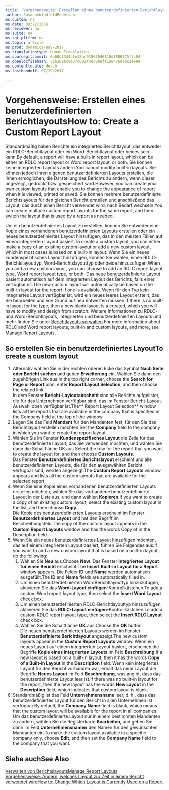 ```yaml
---
title: 'Vorgehensweise: Erstellen eines benutzerdefinierten Berichtlayouts'
author: SusanneWindfeldPedersen
ms.custom: na
ms.date: 09/22/2016
ms.reviewer: na
ms.suite: na
ms.tgt_pltfrm: na
ms.topic: article
ms.prod: dynamics-nav-2017
ms.translationtype: Human Translation
ms.sourcegitcommit: 6b60b1344a1e18ad91863046110df880f75f7c04
ms.openlocfilehash: 31b289bc8a37c602fce388eff1a8476da8c2e99e
ms.contentlocale: de-ch
ms.lasthandoff: 07/19/2017

---
```


# <a name="how-to-create-a-custom-report-layout"></a><span data-ttu-id="8366f-102">Vorgehensweise: Erstellen eines benutzerdefinierten Berichtlayouts</span><span class="sxs-lookup"><span data-stu-id="8366f-102">How to: Create a Custom Report Layout</span></span>
<span data-ttu-id="8366f-103">Standardmäßig haben Berichte ein integriertes Berichtlayout, das entweder ein RDLC-Berichtlayout oder ein Word-Berichtlayout oder beides sein kann.</span><span class="sxs-lookup"><span data-stu-id="8366f-103">By default, a report will have a built-in report layout, which can be either an RDLC report layout or Word report layout, or both.</span></span> <span data-ttu-id="8366f-104">Sie können keine integrierten Layouts ändern.</span><span class="sxs-lookup"><span data-stu-id="8366f-104">You cannot modify built-in layouts.</span></span> <span data-ttu-id="8366f-105">Sie können jedoch Ihren eigenen benutzerdefinierten Layouts erstellen, die Ihnen ermöglichen, die Darstellung des Berichts zu ändern, wenn dieser angezeigt, gedruckt bzw. gespeichert wird.</span><span class="sxs-lookup"><span data-stu-id="8366f-105">However, you can create your own custom layouts that enable you to change the appearance of report when it is viewed, printed or saved.</span></span> <span data-ttu-id="8366f-106">Sie können mehrere benutzerdefinierte Berichtslayouts für den gleichen Bericht erstellen und anschließend das Layout, das durch einen Bericht verwendet wird, nach Bedarf wechseln.</span><span class="sxs-lookup"><span data-stu-id="8366f-106">You can create multiple custom report layouts for the same report, and then switch the layout that is used by a report as needed.</span></span>

<span data-ttu-id="8366f-107">Um ein benutzerdefiniertes Layout zu erstellen, können Sie entweder eine Kopie eines vorhandenen benutzerdefinierten Layouts erstellen oder ein neues benutzerdefiniertes Layout hinzufügen, das in den meisten Fällen auf einem integrierten Layout basiert.</span><span class="sxs-lookup"><span data-stu-id="8366f-107">To create a custom layout, you can either make a copy of an existing custom layout or add a new custom layout, which in most cases is based on a built-in layout.</span></span> <span data-ttu-id="8366f-108">Wenn Sie ein neues kundenspezifisches Layout hinzufügen, können Sie wählen, einen RDLC-Berichtslayouttyp, Word-Berichtslayouttyp oder beide hinzuzufügen.</span><span class="sxs-lookup"><span data-stu-id="8366f-108">When you add a new custom layout, you can choose to add an RDLC report layout type, Word report layout type, or both.</span></span> <span data-ttu-id="8366f-109">Das neue benutzerdefinierte Layout basiert automatisch auf dem integrierten Layout des Berichts, falls einer verfügbar ist.</span><span class="sxs-lookup"><span data-stu-id="8366f-109">The new custom layout will automatically be based on the built-in layout for the report if one is available.</span></span> <span data-ttu-id="8366f-110">Wenn für den Typ kein integriertes Layout verfügbar ist, wird ein neues leeres Layout erstellt, das Sie bearbeiten und von Grund auf neu entwerfen müssen.</span><span class="sxs-lookup"><span data-stu-id="8366f-110">If there is no built-in layout for the type, then a new blank layout is a created, which you will have to modify and design from scratch.</span></span> <span data-ttu-id="8366f-111">Weitere Informationen zu RDLC- und Word-Berichtlayouts, integrierten und benutzerdefinierten Layouts und mehr finden Sie unter [Berichtlayouts verwalten](ui-manage-report-layouts.md).</span><span class="sxs-lookup"><span data-stu-id="8366f-111">For more information about RDLC and Word report layouts, built-in and custom layouts, and more, see [Manage Report Layouts](ui-manage-report-layouts.md).</span></span>  

## <a name="to-create-a-custom-layout"></a><span data-ttu-id="8366f-112">So erstellen Sie ein benutzerdefiniertes Layout</span><span class="sxs-lookup"><span data-stu-id="8366f-112">To create a custom layout</span></span>
1. <span data-ttu-id="8366f-113">Alternativ wählen Sie in der rechten oberen Ecke das Symbol **Nach Seite oder Bericht suchen** und geben **Erweiterung** ein. Wählen Sie dann den zugehörigen Link aus.</span><span class="sxs-lookup"><span data-stu-id="8366f-113">In the top right corner, choose the **Search for Page or Report** icon, enter **Report Layout Selection**, and then choose the related link.</span></span>  
<span data-ttu-id="8366f-114">In dem Fenster **Bericht-Layioutabschnitt** sind alle Berichte aufgelistet, die für das Unternehmen verfügbar sind, das im Fenster Bericht-Layout-Auswahl oben verfügbar ist.</span><span class="sxs-lookup"><span data-stu-id="8366f-114">The** Report Layout Selection** window lists all the reports that are available in the company that is specified in the Company field at the top of the window.</span></span>
2. <span data-ttu-id="8366f-115">Legen Sie das Feld **Mandant** für den Mandanten fest, für den Sie das Berichtlayout erstellen möchten.</span><span class="sxs-lookup"><span data-stu-id="8366f-115">Set the **Company** field to the company in which you want to create the report layout.</span></span>
3. <span data-ttu-id="8366f-116">Wählen Sie im Fenster **Kundenspezifisches Layout** die Zeile für das benutzerdefinierte Layout, das Sie verwenden möchten, und wählen Sie dann die Schaltfläche OK aus.</span><span class="sxs-lookup"><span data-stu-id="8366f-116">Select the row for the report that you want to create the layout for, and then choose **Custom Layouts**.</span></span>  
<span data-ttu-id="8366f-117">Das Fenster **Benutzerdefiniertes Berichtslayout** erscheint und alle benutzerdefinierten Layouts, die für den ausgewählten Bericht verfügbar sind, werden angezeigt.</span><span class="sxs-lookup"><span data-stu-id="8366f-117">The **Custom Report Layouts** window appears and lists all the custom layouts that are available for the selected report.</span></span>
4. <span data-ttu-id="8366f-118">Wenn Sie eine Kopie eines vorhandenen benutzerdefinierten Layouts erstellen möchten, wählen Sie das vorhandene benutzerdefinierte Layout in der Liste aus, und dann wählen **Kopieren**.</span><span class="sxs-lookup"><span data-stu-id="8366f-118">If you want to create a copy of an existing custom layout, select the existing custom layout in the list, and then choose **Copy**.</span></span>  
<span data-ttu-id="8366f-119">Die Kopie des benutzerdefinierten Layouts erscheint im Fenster **Benutzerdefiniertes Layout** und hat den Begriff im Beschreibungsfeld.</span><span class="sxs-lookup"><span data-stu-id="8366f-119">The copy of the custom layout appears in the **Custom Report Layouts** window and has the words Copy of in the Description field.</span></span>
5. <span data-ttu-id="8366f-120">Wenn Sie ein neues benutzerdefiniertes Layout hinzufügen möchten, das auf einem integrierten Layout basiert, führen Sie Folgendes aus:</span><span class="sxs-lookup"><span data-stu-id="8366f-120">If you want to add a new custom layout that is based on a built-in layout, do the following:</span></span>  
    1. <span data-ttu-id="8366f-121">Wählen Sie **Neu** aus.</span><span class="sxs-lookup"><span data-stu-id="8366f-121">Choose **New**.</span></span> <span data-ttu-id="8366f-122">Das Fenster **Integriertes Layout für einen Bericht** erscheint.</span><span class="sxs-lookup"><span data-stu-id="8366f-122">The **Insert Built-in Layout for a Report** window appears.</span></span> <span data-ttu-id="8366f-123">Die Felder **ID** und **Name** werden automatisch ausgefüllt.</span><span class="sxs-lookup"><span data-stu-id="8366f-123">The **ID** and **Name** fields are automatically filled in.</span></span>
    2. <span data-ttu-id="8366f-124">Um einen benutzerdefinierten WordBerichtlayouttyp hinzuzufügen, aktivieren Sie das **Word-Layout einfügen**-Kontrollkästchen.</span><span class="sxs-lookup"><span data-stu-id="8366f-124">To add a custom Word report layout type, then select the **Insert Word Layout** check box.</span></span>
    3. <span data-ttu-id="8366f-125">Um einen benutzerdefinierten RDLC-Berichtlayouttyp hinzuzufügen, aktivieren Sie das **RDLC-Layout einfügen**-Kontrollkästchen.</span><span class="sxs-lookup"><span data-stu-id="8366f-125">To add a custom RDLC report layout type, then select the **Insert RDLC Layout** check box.</span></span>
    4. <span data-ttu-id="8366f-126">Wählen Sie die Schaltfläche **OK** aus.</span><span class="sxs-lookup"><span data-stu-id="8366f-126">Choose the **OK** button.</span></span>  
    <span data-ttu-id="8366f-127">Die neuen benutzerdefinierten Layouts werden im Fenster **Benutzerdefinierte Berichtlayout** angezeigt.</span><span class="sxs-lookup"><span data-stu-id="8366f-127">The new custom layouts appear in the **Custom Report Layouts** window.</span></span> <span data-ttu-id="8366f-128">Wenn ein neues Layout auf einem integrierten Layout basiert, erscheinen die Begriffe **Kopie eines integrierten Layouts** im Feld **Beschreibung**.</span><span class="sxs-lookup"><span data-stu-id="8366f-128">If a new layout is based on a built-in layout, then it has the words **Copy of a Built-in Layout** in the **Description** field.</span></span> <span data-ttu-id="8366f-129">Wenn kein integriertes Layout für den Bericht vorhanden war, erhält das neue Layout die Begriffe **Neues Layout** im Feld **Beschreibung**, was angibt, dass das benutzerdefinierte Layout leer ist.</span><span class="sxs-lookup"><span data-stu-id="8366f-129">If there was no built-in layout for the report, then the new layout has the words **New Layout** in the **Description** field, which indicates that custom layout is blank.</span></span>
6. <span data-ttu-id="8366f-130">Standardmäßig ist das Feld **Unternehmensname** leer, d. h., dass das benutzerdefiniertes Layout für den Bericht in allen Unternehmen ist verfügbar.</span><span class="sxs-lookup"><span data-stu-id="8366f-130">By default, the **Company Name** field is blank, which means that the custom layout will be available for the report in all companies.</span></span> <span data-ttu-id="8366f-131">Um das benutzerdefinierte Layout nur in einem bestimmten Mandanten zu ändern, wählen Sie die Registerkarte **Bearbeiten**, und geben Sie dann im Feld **Unternehmensnamen** den Namen für den gewünschten Mandanten ein.</span><span class="sxs-lookup"><span data-stu-id="8366f-131">To make the custom layout available in a specific company only, choose **Edit**, and then set the **Company Name** field to the company that you want.</span></span>

## <a name="see-also"></a><span data-ttu-id="8366f-132">Siehe auch</span><span class="sxs-lookup"><span data-stu-id="8366f-132">See Also</span></span>
[<span data-ttu-id="8366f-133">Verwalten von Berichtslayouts</span><span class="sxs-lookup"><span data-stu-id="8366f-133">Manage Report Layouts</span></span>](ui-manage-report-layouts.md)  
[<span data-ttu-id="8366f-134">Vorgehensweise: Ändern, welches Layout zur Zeit in einem Bericht verwendet wird</span><span class="sxs-lookup"><span data-stu-id="8366f-134">How to: Change Which Layout is Currently Used on a Report</span></span>](ui-how-change-layout-currently-used-report.md)

